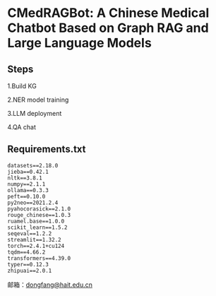 # CMedRAGBot: A Chinese Medical Chatbot Based on Graph RAG and Large Language Models

## Steps

1.Build KG

2.NER model training

3.LLM deployment

4.QA chat

## Requirements.txt

```
datasets==2.18.0
jieba==0.42.1
nltk==3.8.1
numpy==2.1.1
ollama==0.3.3
peft==0.10.0
py2neo==2021.2.4
pyahocorasick==2.1.0
rouge_chinese==1.0.3
ruamel.base==1.0.0
scikit_learn==1.5.2
seqeval==1.2.2
streamlit==1.32.2
torch==2.4.1+cu124
tqdm==4.66.2
transformers==4.39.0
typer==0.12.3
zhipuai==2.0.1
```

邮箱：dongfang@hait.edu.cn

